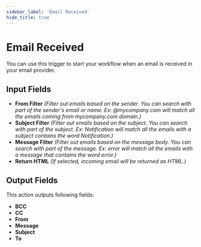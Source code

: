 ```yaml
---
sidebar_label: 'Email Received'
hide_title: true
---
```


# Email Received

You can use this trigger to start your workflow when an email is received in your email provider.

## Input Fields

- **From Filter** *(Filter out emails based on the sender. You can search with part of the sender's email or name. Ex: @mycompany.com will match all the emails coming from mycompany.com domain.)*
- **Subject Filter** *(Filter out emails based on the subject. You can search with part of the subject. Ex: Notification will match all the emails with a subject contains the word Notification.)*
- **Message Filter** *(Filter out emails based on the message body. You can search with part of the message. Ex: error will match all the emails with a message that contains the word error.)*
- **Return HTML** *(If selected, incoming email will be returned as HTML.)*

## Output Fields

This action outputs following fields:

- **BCC**
- **CC**
- **From**
- **Message**
- **Subject**
- **To**
